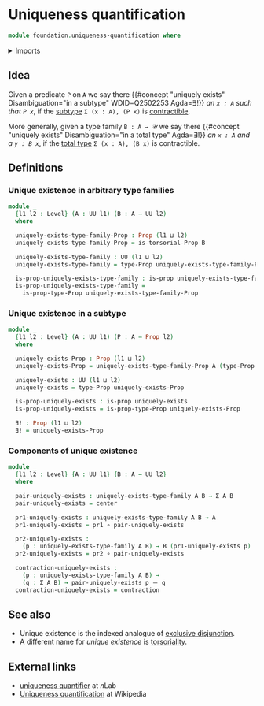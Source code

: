 # Uniqueness quantification

```agda
module foundation.uniqueness-quantification where
```

<details><summary>Imports</summary>

```agda
open import foundation.dependent-pair-types
open import foundation.torsorial-type-families
open import foundation.universe-levels

open import foundation-core.contractible-types
open import foundation-core.function-types
open import foundation-core.identity-types
open import foundation-core.propositions
```

</details>

## Idea

Given a predicate `P` on `A` we say there
{{#concept "uniquely exists" Disambiguation="in a subtype" WDID=Q2502253 Agda=∃!}}
_an `x : A` such that `P x`_, if the [subtype](foundation-core.subtypes.md)
`Σ (x : A), (P x)` is [contractible](foundation-core.contractible-types.md).

More generally, given a type family `B : A → 𝒰` we say there
{{#concept "uniquely exists" Disambiguation="in a total type" Agda=∃!}} _an
`x : A` and a `y : B x`_, if the
[total type](foundation.dependent-pair-types.md) `Σ (x : A), (B x)` is
contractible.

## Definitions

### Unique existence in arbitrary type families

```agda
module _
  {l1 l2 : Level} (A : UU l1) (B : A → UU l2)
  where

  uniquely-exists-type-family-Prop : Prop (l1 ⊔ l2)
  uniquely-exists-type-family-Prop = is-torsorial-Prop B

  uniquely-exists-type-family : UU (l1 ⊔ l2)
  uniquely-exists-type-family = type-Prop uniquely-exists-type-family-Prop

  is-prop-uniquely-exists-type-family : is-prop uniquely-exists-type-family
  is-prop-uniquely-exists-type-family =
    is-prop-type-Prop uniquely-exists-type-family-Prop
```

### Unique existence in a subtype

```agda
module _
  {l1 l2 : Level} (A : UU l1) (P : A → Prop l2)
  where

  uniquely-exists-Prop : Prop (l1 ⊔ l2)
  uniquely-exists-Prop = uniquely-exists-type-family-Prop A (type-Prop ∘ P)

  uniquely-exists : UU (l1 ⊔ l2)
  uniquely-exists = type-Prop uniquely-exists-Prop

  is-prop-uniquely-exists : is-prop uniquely-exists
  is-prop-uniquely-exists = is-prop-type-Prop uniquely-exists-Prop

  ∃! : Prop (l1 ⊔ l2)
  ∃! = uniquely-exists-Prop
```

### Components of unique existence

```agda
module _
  {l1 l2 : Level} {A : UU l1} {B : A → UU l2}
  where

  pair-uniquely-exists : uniquely-exists-type-family A B → Σ A B
  pair-uniquely-exists = center

  pr1-uniquely-exists : uniquely-exists-type-family A B → A
  pr1-uniquely-exists = pr1 ∘ pair-uniquely-exists

  pr2-uniquely-exists :
    (p : uniquely-exists-type-family A B) → B (pr1-uniquely-exists p)
  pr2-uniquely-exists = pr2 ∘ pair-uniquely-exists

  contraction-uniquely-exists :
    (p : uniquely-exists-type-family A B) →
    (q : Σ A B) → pair-uniquely-exists p ＝ q
  contraction-uniquely-exists = contraction
```

## See also

- Unique existence is the indexed analogue of
  [exclusive disjunction](foundation.exclusive-disjunction.md).
- A different name for _unique existence_ is
  [torsoriality](foundation.torsorial-type-families.md).

## External links

- [uniqueness quantifier](https://ncatlab.org/nlab/show/uniqueness+quantifier)
  at $n$Lab
- [Uniqueness quantification](https://en.wikipedia.org/wiki/Uniqueness_quantification)
  at Wikipedia
